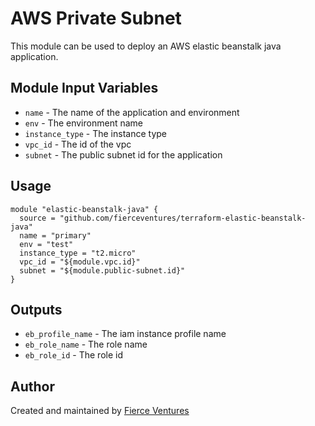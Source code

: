 # AWS Private Subnet

This module can be used to deploy an AWS elastic beanstalk java application.

Module Input Variables
----------------------

- `name` - The name of the application and environment
- `env` - The environment name
- `instance_type` - The instance type
- `vpc_id` - The id of the vpc
- `subnet` - The public subnet id for the application 

Usage 
-----

```hcl
module "elastic-beanstalk-java" {
  source = "github.com/fierceventures/terraform-elastic-beanstalk-java"
  name = "primary"
  env = "test"
  instance_type = "t2.micro"
  vpc_id = "${module.vpc.id}"
  subnet = "${module.public-subnet.id}"
}
```

Outputs
-------
- `eb_profile_name` - The iam instance profile name 
- `eb_role_name` - The role name 
- `eb_role_id` - The role id 

Author
------
Created and maintained by [Fierce Ventures](https://github.com/fierceventures/)

